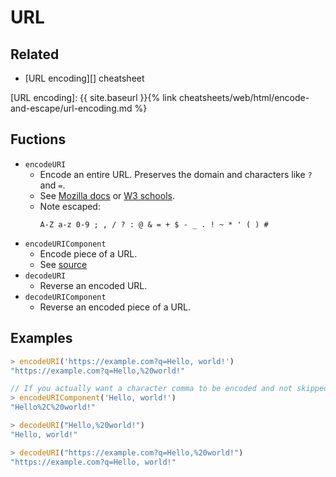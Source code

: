 # URL

## Related

- [URL encoding][] cheatsheet

[URL encoding]: {{ site.baseurl }}{% link cheatsheets/web/html/encode-and-escape/url-encoding.md %}


## Fuctions

- `encodeURI`
    - Encode an entire URL. Preserves the domain and characters like `?` and `=`.
    - See [Mozilla docs](https://developer.mozilla.org/en-US/docs/Web/JavaScript/Reference/Global_Objects/encodeURI) or [W3 schools](https://www.w3schools.com/jsref/jsref_encodeuri.asp).
    - Note escaped:
        ```
        A-Z a-z 0-9 ; , / ? : @ & = + $ - _ . ! ~ * ' ( ) #
        ```
- `encodeURIComponent`
    - Encode piece of a URL.
    - See [source](https://developer.mozilla.org/en-US/docs/Web/JavaScript/Reference/Global_Objects/encodeURIComponent)
- `decodeURI`
    - Reverse an encoded URL.
- `decodeURIComponent`
    - Reverse an encoded piece of a URL.

## Examples

```javascript
> encodeURI('https://example.com?q=Hello, world!')
"https://example.com?q=Hello,%20world!"

// If you actually want a character comma to be encoded and not skipped, you would use this and then build the URL.
> encodeURIComponent('Hello, world!')
"Hello%2C%20world!"

> decodeURI("Hello,%20world!")
"Hello, world!"

> decodeURI("https://example.com?q=Hello,%20world!")
"https://example.com?q=Hello, world!"
```
